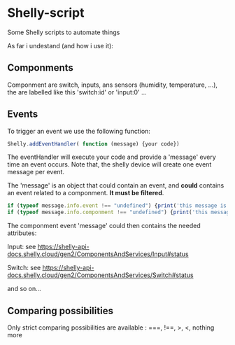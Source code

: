 # Shelly-script
Some Shelly scripts to automate things

As far i undestand (and how i use it):

## Componments

Componment are switch, inputs, ans sensors (humidity, temperature, ...), the are labelled like this 'switch:id' or 'input:0' ...

## Events

To trigger an event we use the following function:
```javascript
Shelly.addEventHandler( function (message) {your code})
```
The eventHandler will execute your code and provide a 'message' every time an event occurs. Note that, the shelly device will create one event message per event.

The 'message' is an object that could contain an event, and **could** contains an event related to a componment. **It must be filtered**.
```javascript
if (typeof message.info.event !== "undefined") {print('this message is an event')};
if (typeof message.info.componment !== "undefined") {print('this message concerns a componment')};
```
The componment event 'message' could then contains the needed attributes:

Input: see https://shelly-api-docs.shelly.cloud/gen2/ComponentsAndServices/Input#status

Switch: see https://shelly-api-docs.shelly.cloud/gen2/ComponentsAndServices/Switch#status

and so on...

## Comparing possibilities

Only strict comparing possibilities are available : ===, !==, >, <, nothing more
